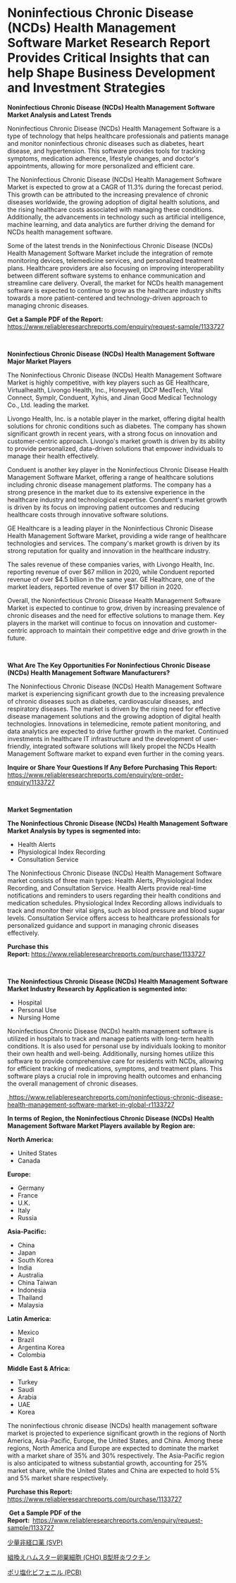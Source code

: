 <p><h1>Noninfectious Chronic Disease (NCDs) Health Management Software Market Research Report Provides Critical Insights that can help Shape Business Development and Investment Strategies</h1></p><p><strong>Noninfectious Chronic Disease (NCDs) Health Management Software Market Analysis and Latest Trends</strong></p>
<p><p>Noninfectious Chronic Disease (NCDs) Health Management Software is a type of technology that helps healthcare professionals and patients manage and monitor noninfectious chronic diseases such as diabetes, heart disease, and hypertension. This software provides tools for tracking symptoms, medication adherence, lifestyle changes, and doctor's appointments, allowing for more personalized and efficient care.</p><p>The Noninfectious Chronic Disease (NCDs) Health Management Software Market is expected to grow at a CAGR of 11.3% during the forecast period. This growth can be attributed to the increasing prevalence of chronic diseases worldwide, the growing adoption of digital health solutions, and the rising healthcare costs associated with managing these conditions. Additionally, the advancements in technology such as artificial intelligence, machine learning, and data analytics are further driving the demand for NCDs health management software.</p><p>Some of the latest trends in the Noninfectious Chronic Disease (NCDs) Health Management Software Market include the integration of remote monitoring devices, telemedicine services, and personalized treatment plans. Healthcare providers are also focusing on improving interoperability between different software systems to enhance communication and streamline care delivery. Overall, the market for NCDs health management software is expected to continue to grow as the healthcare industry shifts towards a more patient-centered and technology-driven approach to managing chronic diseases.</p></p>
<p><strong>Get a Sample PDF of the Report:&nbsp;</strong> <a href="https://www.reliableresearchreports.com/enquiry/request-sample/1133727">https://www.reliableresearchreports.com/enquiry/request-sample/1133727</a></p>
<p>&nbsp;</p>
<p><strong>Noninfectious Chronic Disease (NCDs) Health Management Software Major Market Players</strong></p>
<p><p>The Noninfectious Chronic Disease (NCDs) Health Management Software Market is highly competitive, with key players such as GE Healthcare, Virtualhealth, Livongo Health, Inc., Honeywell, IDCP MedTech, Vital Connect, Symplr, Conduent, Xyhis, and Jinan Good Medical Technology Co., Ltd. leading the market. </p><p>Livongo Health, Inc. is a notable player in the market, offering digital health solutions for chronic conditions such as diabetes. The company has shown significant growth in recent years, with a strong focus on innovation and customer-centric approach. Livongo's market growth is driven by its ability to provide personalized, data-driven solutions that empower individuals to manage their health effectively.</p><p>Conduent is another key player in the Noninfectious Chronic Disease Health Management Software Market, offering a range of healthcare solutions including chronic disease management platforms. The company has a strong presence in the market due to its extensive experience in the healthcare industry and technological expertise. Conduent's market growth is driven by its focus on improving patient outcomes and reducing healthcare costs through innovative software solutions.</p><p>GE Healthcare is a leading player in the Noninfectious Chronic Disease Health Management Software Market, providing a wide range of healthcare technologies and services. The company's market growth is driven by its strong reputation for quality and innovation in the healthcare industry.</p><p>The sales revenue of these companies varies, with Livongo Health, Inc. reporting revenue of over $67 million in 2020, while Conduent reported revenue of over $4.5 billion in the same year. GE Healthcare, one of the market leaders, reported revenue of over $17 billion in 2020. </p><p>Overall, the Noninfectious Chronic Disease Health Management Software Market is expected to continue to grow, driven by increasing prevalence of chronic diseases and the need for effective solutions to manage them. Key players in the market will continue to focus on innovation and customer-centric approach to maintain their competitive edge and drive growth in the future.</p></p>
<p>&nbsp;</p>
<p><strong>What Are The Key Opportunities For Noninfectious Chronic Disease (NCDs) Health Management Software Manufacturers?</strong></p>
<p><p>The Noninfectious Chronic Disease (NCDs) Health Management Software market is experiencing significant growth due to the increasing prevalence of chronic diseases such as diabetes, cardiovascular diseases, and respiratory diseases. The market is driven by the rising need for effective disease management solutions and the growing adoption of digital health technologies. Innovations in telemedicine, remote patient monitoring, and data analytics are expected to drive further growth in the market. Continued investments in healthcare IT infrastructure and the development of user-friendly, integrated software solutions will likely propel the NCDs Health Management Software market to expand even further in the coming years.</p></p>
<p><strong>Inquire or Share Your Questions If Any Before Purchasing This Report:</strong> <a href="https://www.reliableresearchreports.com/enquiry/pre-order-enquiry/1133727">https://www.reliableresearchreports.com/enquiry/pre-order-enquiry/1133727</a></p>
<p>&nbsp;</p>
<p><strong>Market Segmentation</strong></p>
<p><strong>The Noninfectious Chronic Disease (NCDs) Health Management Software Market Analysis by types is segmented into:</strong></p>
<p><ul><li>Health Alerts</li><li>Physiological Index Recording</li><li>Consultation Service</li></ul></p>
<p><p>The Noninfectious Chronic Disease (NCDs) Health Management Software market consists of three main types: Health Alerts, Physiological Index Recording, and Consultation Service. Health Alerts provide real-time notifications and reminders to users regarding their health conditions and medication schedules. Physiological Index Recording allows individuals to track and monitor their vital signs, such as blood pressure and blood sugar levels. Consultation Service offers access to healthcare professionals for personalized guidance and support in managing chronic diseases effectively.</p></p>
<p><strong>Purchase this Report:&nbsp;</strong><a href="https://www.reliableresearchreports.com/purchase/1133727">https://www.reliableresearchreports.com/purchase/1133727</a></p>
<p>&nbsp;</p>
<p><strong>The Noninfectious Chronic Disease (NCDs) Health Management Software Market Industry Research by Application is segmented into:</strong></p>
<p><ul><li>Hospital</li><li>Personal Use</li><li>Nursing Home</li></ul></p>
<p><p>Noninfectious Chronic Disease (NCDs) health management software is utilized in hospitals to track and manage patients with long-term health conditions. It is also used for personal use by individuals looking to monitor their own health and well-being. Additionally, nursing homes utilize this software to provide comprehensive care for residents with NCDs, allowing for efficient tracking of medications, symptoms, and treatment plans. This software plays a crucial role in improving health outcomes and enhancing the overall management of chronic diseases.</p></p>
<p><a href="https://www.reliableresearchreports.com/noninfectious-chronic-disease-health-management-software-market-in-global-r1133727">&nbsp;https://www.reliableresearchreports.com/noninfectious-chronic-disease-health-management-software-market-in-global-r1133727</a></p>
<p><strong>In terms of Region, the Noninfectious Chronic Disease (NCDs) Health Management Software Market Players available by Region are:</strong></p>
<p>
    <p> <strong> North America: </strong>
        <ul>
            <li>United States</li>
            <li>Canada</li>
        </ul>
        </p> 
    <p> <strong> Europe: </strong>
        <ul>
            <li>Germany</li>
            <li>France</li>
            <li>U.K.</li>
            <li>Italy</li>
            <li>Russia</li>
        </ul>
        </p> 
    <p> <strong> Asia-Pacific: </strong>
        <ul>
            <li>China</li>
            <li>Japan</li>
            <li>South Korea</li>
            <li>India</li>
            <li>Australia</li>
            <li>China Taiwan</li>
            <li>Indonesia</li>
            <li>Thailand</li>
            <li>Malaysia</li>
        </ul>
        </p> 
    <p> <strong> Latin America: </strong>
        <ul>
            <li>Mexico</li>
            <li>Brazil</li>
            <li>Argentina Korea</li>
            <li>Colombia</li>
        </ul>
        </p> 
    <p> <strong> Middle East & Africa: </strong>
        <ul>
            <li>Turkey</li>
            <li>Saudi</li>
            <li>Arabia</li>
            <li>UAE</li>
            <li>Korea</li>
        </ul>
    </p>
    </p>
<p><p>The noninfectious chronic disease (NCDs) health management software market is projected to experience significant growth in the regions of North America, Asia-Pacific, Europe, the United States, and China. Among these regions, North America and Europe are expected to dominate the market with a market share of 35% and 30% respectively. The Asia-Pacific region is also anticipated to witness substantial growth, accounting for 25% market share, while the United States and China are expected to hold 5% and 5% market share respectively.</p></p>
<p><strong>Purchase this Report: </strong><a href="https://www.reliableresearchreports.com/purchase/1133727">https://www.reliableresearchreports.com/purchase/1133727</a></p>
<p>&nbsp;<strong>Get a Sample PDF of the Report:&nbsp;&nbsp;</strong><a href="https://www.reliableresearchreports.com/enquiry/request-sample/1133727">https://www.reliableresearchreports.com/enquiry/request-sample/1133727</a></p>
<p><strong></strong></p>
<p><p><a href="https://github.com/DayanaRunolfsdottir/Market-Research-Report-List-1/blob/main/7723848103716.md">少量非経口薬 (SVP)</a></p><p><a href="https://github.com/VinceMarvin1/Market-Research-Report-List-1/blob/main/3092696103715.md">組換えハムスター卵巣細胞 (CHO) B型肝炎ワクチン</a></p><p><a href="https://github.com/ihabdkwlxs948/Market-Research-Report-List-2/blob/main/4412226103717.md">ポリ塩化ビフェニル (PCB)</a></p></p>